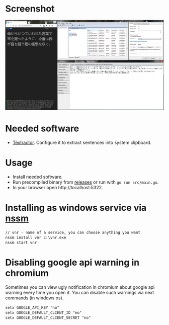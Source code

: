 # Screenshot

![Screenshot](/screenshot.png?raw=true "Screenshot")

# Needed software

-   [Textractor](https://github.com/Artikash/Textractor). Configure it to extract sentences into system clipboard.

# Usage

-   Install needed software.
-   Run precompiled binary from [releases](https://github.com/Niakr1s/vnr/releases) or run with `go run src/main.go`.
-   In your browser open http://localhost:5322.

# Installing as windows service via [nssm](http://nssm.cc)

```
// vnr - name of a service, you can choose anything you want
nssm install vnr c:\vnr.exe
nssm start vnr
```

# Disabling google api warning in chromium

Sometimes you can view ugly notification in chromium about google api warning every time you open it. You can disable such warnings via next commands (in windows os).

```
setx GOOGLE_API_KEY "no"
setx GOOGLE_DEFAULT_CLIENT_ID "no"
setx GOOGLE_DEFAULT_CLIENT_SECRET "no"
```
